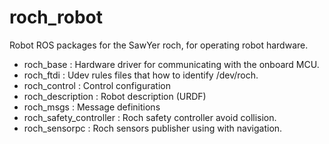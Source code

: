 roch_robot
===========

Robot ROS packages for the SawYer roch, for operating robot hardware.

 - roch_base : Hardware driver for communicating with the onboard MCU.
 - roch_ftdi : Udev rules files that how to identify /dev/roch.
 - roch_control : Control configuration
 - roch_description : Robot description (URDF)
 - roch_msgs : Message definitions
 - roch_safety_controller : Roch safety controller avoid collision.
 - roch_sensorpc : Roch sensors publisher using with navigation.
